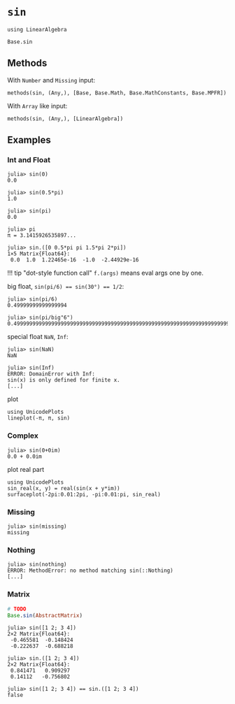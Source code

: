 # `sin`
```@setup repl_only
using LinearAlgebra
```

```@docs
Base.sin
```


## Methods

With `Number` and `Missing` input:
```@repl 
methods(sin, (Any,), [Base, Base.Math, Base.MathConstants, Base.MPFR])
```

With `Array` like input:
```@repl repl_only
methods(sin, (Any,), [LinearAlgebra])
```


## Examples
### Int and Float
```jldoctest
julia> sin(0)
0.0

julia> sin(0.5*pi)
1.0

julia> sin(pi)
0.0

julia> pi
π = 3.1415926535897...

julia> sin.([0 0.5*pi pi 1.5*pi 2*pi])
1×5 Matrix{Float64}:
 0.0  1.0  1.22465e-16  -1.0  -2.44929e-16
```

!!! tip "dot-style function call"
    `f.(args)` means eval args one by one.

big float, `sin(pi/6) == sin(30°) == 1/2`:
```jldoctest
julia> sin(pi/6)
0.49999999999999994

julia> sin(pi/big"6")
0.4999999999999999999999999999999999999999999999999999999999999999999999999999957
```

special float `NaN`, `Inf`:
```jldoctest
julia> sin(NaN)
NaN

julia> sin(Inf)
ERROR: DomainError with Inf:
sin(x) is only defined for finite x.
[...]
```

plot
```@repl
using UnicodePlots
lineplot(-π, π, sin)
```

### Complex
```jldoctest
julia> sin(0+0im)
0.0 + 0.0im
```

plot real part
```@repl
using UnicodePlots
sin_real(x, y) = real(sin(x + y*im))
surfaceplot(-2pi:0.01:2pi, -pi:0.01:pi, sin_real)
```

### Missing
```jldoctest
julia> sin(missing)
missing
```

### Nothing
```jldoctest
julia> sin(nothing)
ERROR: MethodError: no method matching sin(::Nothing)
[...]
```

### Matrix
```jl
# TODO
Base.sin(AbstractMatrix)
```

```jldoctest
julia> sin([1 2; 3 4])
2×2 Matrix{Float64}:
 -0.465581  -0.148424
 -0.222637  -0.688218

julia> sin.([1 2; 3 4])
2×2 Matrix{Float64}:
 0.841471   0.909297
 0.14112   -0.756802

julia> sin([1 2; 3 4]) == sin.([1 2; 3 4])
false
```
